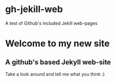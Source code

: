 # gh-jekill-web
A test of Github's included Jekill web-pages


# Welcome to my new site
## A github's based Jekyll web-site
Take a look around and tell me what you think :)
